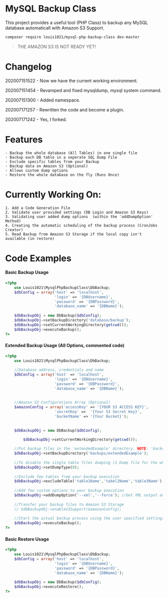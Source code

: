 MySQL Backup Class
==================
This project provides a useful tool (PHP Class) to backup any MySQL database automaticall with Amazon S3 Support.

```bash
composer require louis1021/mysql-php-backup-class dev-master
```

> THE AMAZON S3 IS NOT READY YET!

# Changelog

202007151522 - Now we have the current working environment.

202007151454 - Revamped and fixed mysqldump, mysql system command.

202007151300 - Added namespace.

202007171257 - Rewritten the code and become a plugin.

202007171242 - Yes, I forked.

# Features
	- Backup the whole database (All Tables) in one single file
	- Backup each DB table in a seperate SQL Dump File
	- Exclude specific tables from your Backup
	- Backup data on Amazon S3 (Optional)
	- Allows custom dump options
	- Restore the whole database on the fly (Runs Once)

# Currently Working On:

	1. Add a Code Generation File   
	2. Validate user provided settings (DB Login and Amazon S3 Keys)   
	3. Validating user added dump options  (within the 'addDumpOption' Method)   
	4. Creating the automatic scheduling of the backup process (CronJobs Creator)
	5. Read Backup from Amazon S3 Storage if the local copy isn't available (in restore)

Code Examples
=============

#### Basic Backup Usage
```php
<?php
	use Louis1021\MysqlPhpBackupClass\DbBackup;
	$dbConfig = array('host' => 'localhost',
					  'login' => '{DBUsername}',
					  'password' => '{DBPassword}',
					  'database_name' => '{DBName}');
	
	$dbBackupObj = new DbBackup($dbConfig);
	$dbBackupObj->setBackupDirectory('database/backup');
	$dbBackupDbj->setCurrentWorkingDirectory(getcwd());
	$dbBackupObj->executeBackup();
?>
```

#### Extended Backup Usage (All Options, commented code)
```php
<?php
	use Louis1021\MysqlPhpBackupClass\DbBackup;
	
	//Database address, credentials and name
	$dbConfig = array('host' => 'localhost',
					  'login' => '{DBUsername}',
					  'password' => '{DBPassword}',
					  'database_name' => '{DBName}');
	
	
	//Amazon S3 Configurations Array (Optional)
	$amazonConfig = array('accessKey' => '{YOUR S3 ACCESS KEY}',
				 	  'secretKey' =>  '{Your S3 Secret Key}',
				  	  'bucketName' => '{Your Bucket}');
	
	
	$dbBackupObj = new DbBackup($dbConfig);
    
    	$dbBackupDbj->setCurrentWorkingDirectory(getcwd());

	//Put backup files in the 'extendedExample' directory. NOTE: 'backups' DIR should be writable
	$dbBackupObj->setBackupDirectory('backups/extendedExample');
	
	//To disable the single table files dumping (1 Dump file for the whole database)
	$dbBackupObj->setDumpType(0); 
	
	//Exclude few tables from your backup execution
	$dbBackupObj->excludeTable('table1Name','tabel2Name','table3Name');
	
	//Add few custom options to your backup execution
	$dbBackupObj->addDumpOption('--xml','--force'); //Get XML output and Continue on error
	
	//Transfer your backup files to Amazon S3 Storage
	// $dbBackupObj->enableS3Support($amazonConfig);
	
	//Start the actual backup process using the user specified settings and options
	$dbBackupObj->executeBackup();
?>
```

#### Basic Restore Usage
```php
<?php
	use Louis1021\MysqlPhpBackupClass\DbBackup;
	$dbConfig = array('host' => 'localhost',
					  'login' => '{DBUsername}',
					  'password' => '{DBPassword}',
					  'database_name' => '{DBName}');
	
	$dbBackupObj = new DbBackup($dbConfig);
	$dbBackupObj->executeRestore();
?>
```
